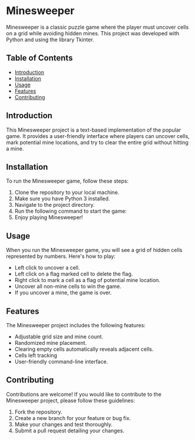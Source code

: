 # Minesweeper

Minesweeper is a classic puzzle game where the player must uncover cells on a grid while avoiding hidden mines.
This project was developed with Python and using the library Tkinter.

## Table of Contents

- [Introduction](#introduction)
- [Installation](#installation)
- [Usage](#usage)
- [Features](#features)
- [Contributing](#contributing)

## Introduction

This Minesweeper project is a text-based implementation of the popular game. It provides a user-friendly interface where players can uncover cells, mark potential mine locations, and try to clear the entire grid without hitting a mine.


## Installation

To run the Minesweeper game, follow these steps:

1. Clone the repository to your local machine.
2. Make sure you have Python 3 installed.
3. Navigate to the project directory.
4. Run the following command to start the game:
5. Enjoy playing Minesweeper!

## Usage

When you run the Minesweeper game, you will see a grid of hidden cells represented by numbers. Here's how to play:

- Left click to uncover a cell.
- Left click on a flag marked cell to delete the flag.
- Right click to mark a cell as a flag of potential mine location.
- Uncover all non-mine cells to win the game.
- If you uncover a mine, the game is over.

## Features

The Minesweeper project includes the following features:

- Adjustable grid size and mine count.
- Randomized mine placement.
- Clearing empty cells automatically reveals adjacent cells.
- Cells left tracking
- User-friendly command-line interface.

## Contributing

Contributions are welcome! If you would like to contribute to the Minesweeper project, please follow these guidelines:

1. Fork the repository.
2. Create a new branch for your feature or bug fix.
3. Make your changes and test thoroughly.
4. Submit a pull request detailing your changes.



